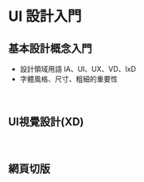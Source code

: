 # UI 設計入門
## 基本設計概念入門
* 設計領域用語 IA、UI、UX、VD、IxD 
* 字體風格、尺寸、粗細的重要性

&nbsp;

## UI視覺設計(XD)

&nbsp;

## 網頁切版
